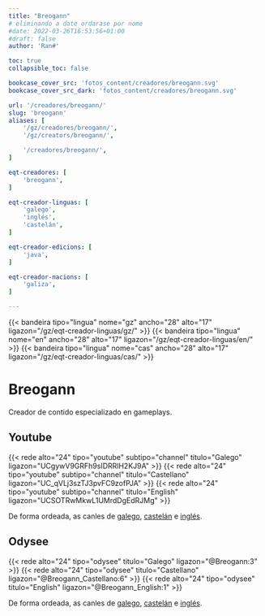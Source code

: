 ```yaml
---
title: "Breogann"
# eliminando a date ordarase por nome
#date: 2022-03-26T16:53:56+01:00
#draft: false
author: 'Ran#'

toc: true
collapsible_toc: false

bookcase_cover_src: 'fotos_content/creadores/breogann.svg'
bookcase_cover_src_dark: 'fotos_content/creadores/breogann.svg'

url: '/creadores/breogann/'
slug: 'breogann'
aliases: [
    '/gz/creadores/breogann/',
    '/gz/creators/breogann/',

    '/creadores/breogann/',
]

eqt-creadores: [
    'breogann',
]

eqt-creador-linguas: [
    'galego',
    'inglés',
    'castelán',
]

eqt-creador-edicions: [
    'java',
]

eqt-creador-nacions: [
    'galiza',
]

---
```


{{< bandeira tipo="lingua" nome="gz" ancho="28" alto="17" ligazon="/gz/eqt-creador-linguas/gz/" >}}
{{< bandeira tipo="lingua" nome="en" ancho="28" alto="17" ligazon="/gz/eqt-creador-linguas/en/" >}}
{{< bandeira tipo="lingua" nome="cas" ancho="28" alto="17" ligazon="/gz/eqt-creador-linguas/cas/" >}}

# Breogann

Creador de contido especializado en gameplays.

## Youtube

{{< rede alto="24" tipo="youtube" subtipo="channel" titulo="Galego" ligazon="UCgywV9GRFh9sIDRRlH2KJ9A" >}}
{{< rede alto="24" tipo="youtube" subtipo="channel" titulo="Castellano" ligazon="UC_qVLj3szTJ3pvFC9zofPJA" >}}
{{< rede alto="24" tipo="youtube" subtipo="channel" titulo="English" ligazon="UCSOTRwMkwL1UMrdDgEdRJMg" >}}

De forma ordeada, as canles de [galego](https://www.youtube.com/channel/UCgywV9GRFh9sIDRRlH2KJ9A), [castelán](https://www.youtube.com/channel/UC_qVLj3szTJ3pvFC9zofPJA) e [inglés](https://www.youtube.com/channel/UCSOTRwMkwL1UMrdDgEdRJMg).

## Odysee

{{< rede alto="24" tipo="odysee" titulo="Galego" ligazon="@Breogann:3" >}}
{{< rede alto="24" tipo="odysee" titulo="Castellano" ligazon="@Breogann_Castellano:6" >}}
{{< rede alto="24" tipo="odysee" titulo="English" ligazon="@Breogann_English:1" >}}

De forma ordeada, as canles de [galego](https://odysee.com/@Breogann:3), [castelán](https://odysee.com/@Breogann_Castellano:6) e [inglés](https://odysee.com/@Breogann_English:1).
